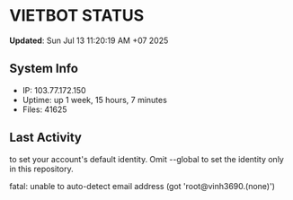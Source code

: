 # VIETBOT STATUS
**Updated**: Sun Jul 13 11:20:19 AM +07 2025

## System Info
- IP: 103.77.172.150
- Uptime: up 1 week, 15 hours, 7 minutes
- Files: 41625

## Last Activity

to set your account's default identity.
Omit --global to set the identity only in this repository.

fatal: unable to auto-detect email address (got 'root@vinh3690.(none)')

